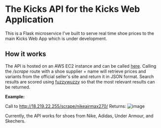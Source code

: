 # The Kicks API for the Kicks Web Application 

This is a Flask microservice I've built to serve real time shoe prices to the main Kicks Web App which is under development.  

## How it works
The API is hosted on an AWS EC2 instance and can be called [here](http://18.219.22.255/). Calling the */scrape* route with a shoe supplier + name will retrieve prices and variants from the official seller's site and return it in JSON format. Search results are scored using  [fuzzywuzzy](https://pypi.org/project/fuzzywuzzy/) so that the most relevant results can be returned. 

**Example:** 

Call to http://18.219.22.255/scrape/nikeairmax270/ 
Returns:
![image](https://github.com/user-attachments/assets/99bfcc7f-75bf-4ae1-8c46-d8612c714e76)

Currently, the API works for shoes from Nike, Adidas, Under Armour, and Skechers. 


